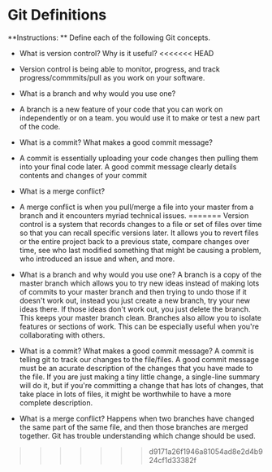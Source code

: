 # Git Definitions

**Instructions: ** Define each of the following Git concepts.

* What is version control?  Why is it useful?
<<<<<<< HEAD
* Version control is being able to monitor, progress, and track progress/commmits/pull as you work on your software. 
* What is a branch and why would you use one?
* A branch is a new feature of your code that you can work on independently or on a team. you would use it to make or test a new part of the code. 
* What is a commit? What makes a good commit message?
* A commit is essentially uploading your code changes then pulling them into your final code later. A good commit message clearly details contents and changes of your commit
* What is a merge conflict?
* A merge conflict is when you pull/merge a file into your master from a branch and it encounters myriad technical issues. 
=======
Version control is a system that records changes to a file or set of files over time so that you can recall specific versions later.
It allows you to revert files or the entire project back to a previous state, compare changes over time, see who last modified something that might be causing a problem, who introduced an issue and when, and more.

* What is a branch and why would you use one?
A branch is a copy of the master branch which allows you to try new ideas instead of making lots of commits to your master branch and then trying to undo those if it doesn't work out, instead you just create a new branch, try your new ideas there. If those ideas don't work out, you just delete the branch. This keeps your master branch clean. Branches also allow you to isolate features or sections of work. This can be especially useful when you're collaborating with others.

* What is a commit? What makes a good commit message?
A commit is telling git to track our changes to the file/files.
A good commit message must be an acurate description of the 
changes that you have made to the file. If you are just making a tiny little change, a single-line summary will do it, but if you're committing a change that has lots of changes, that take place in lots of files, it might be worthwhile to have a more complete description.

* What is a merge conflict?
Happens when two branches have changed the same part of the same file, and then those branches are merged together. Git has trouble understanding which change should be used.
>>>>>>> d9171a26f1946a81054ad8e2d4b924cf1d33382f
